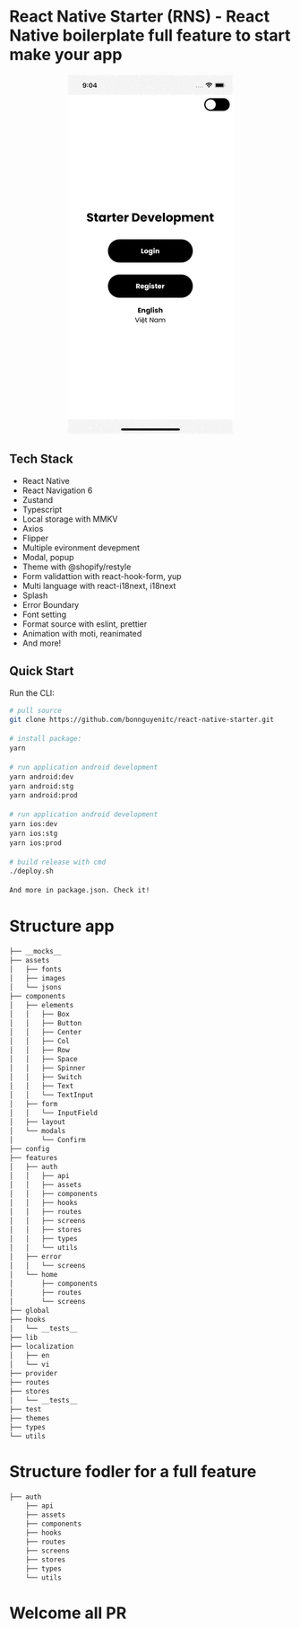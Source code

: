 # React Native Starter (RNS) - React Native boilerplate full feature to start make your app

<p align="center"><img src="https://raw.githubusercontent.com/bonnguyenitc/react-native-starter/main/dist/demo.gif" alt="demo"></p>

## Tech Stack

- React Native
- React Navigation 6
- Zustand
- Typescript
- Local storage with MMKV
- Axios
- Flipper
- Multiple evironment devepment
- Modal, popup
- Theme with @shopify/restyle
- Form validattion with react-hook-form, yup
- Multi language with react-i18next, i18next
- Splash
- Error Boundary
- Font setting
- Format source with eslint, prettier
- Animation with moti, reanimated
- And more!

## Quick Start

Run the CLI:

```bash
# pull source
git clone https://github.com/bonnguyenitc/react-native-starter.git

# install package:
yarn

# run application android development
yarn android:dev
yarn android:stg
yarn android:prod

# run application android development
yarn ios:dev
yarn ios:stg
yarn ios:prod

# build release with cmd
./deploy.sh

And more in package.json. Check it!
```

# Structure app

```
├── __mocks__
├── assets
│   ├── fonts
│   ├── images
│   └── jsons
├── components
│   ├── elements
│   │   ├── Box
│   │   ├── Button
│   │   ├── Center
│   │   ├── Col
│   │   ├── Row
│   │   ├── Space
│   │   ├── Spinner
│   │   ├── Switch
│   │   ├── Text
│   │   └── TextInput
│   ├── form
│   │   └── InputField
│   ├── layout
│   └── modals
│       └── Confirm
├── config
├── features
│   ├── auth
│   │   ├── api
│   │   ├── assets
│   │   ├── components
│   │   ├── hooks
│   │   ├── routes
│   │   ├── screens
│   │   ├── stores
│   │   ├── types
│   │   └── utils
│   ├── error
│   │   └── screens
│   └── home
│       ├── components
│       ├── routes
│       └── screens
├── global
├── hooks
│   └── __tests__
├── lib
├── localization
│   ├── en
│   └── vi
├── provider
├── routes
├── stores
│   └── __tests__
├── test
├── themes
├── types
└── utils
```

# Structure fodler for a full feature

```
├── auth
    ├── api
    ├── assets
    ├── components
    ├── hooks
    ├── routes
    ├── screens
    ├── stores
    ├── types
    └── utils
```

# Welcome all PR
